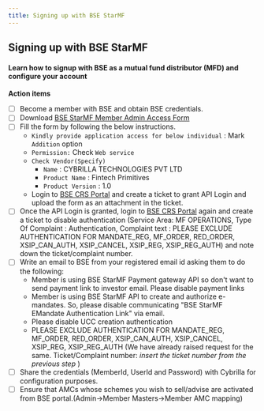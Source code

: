 ```yaml
---
title: Signing up with BSE StarMF
---
```

## Signing up with BSE StarMF
#### Learn how to signup with BSE as a mutual fund distributor (MFD) and configure your account

**Action items**
- [ ] Become a member with BSE and obtain BSE credentials.
- [ ] Download [BSE StarMF Member Admin Access Form](/going-live/BSE_StARMF_Member_Admin_Access_Forms.pdf ':ignore')
- [ ] Fill the form by following the below instructions.
   - `Kindly provide application access for below individual` : Mark `Addition` option
   - `Permission:` Check `Web service`
   - `Check Vendor(Specify)`
      - `Name` : CYBRILLA TECHNOLOGIES PVT LTD
      - `Product Name` : Fintech Primitives
      - `Product Version` : 1.0
   - Login to [BSE CRS Portal](https://bsecrs.bseindia.com/) and create a ticket to grant API Login and upload the form as an attachment in the ticket.
- [ ] Once the API Login is granted, login to [BSE CRS Portal](https://bsecrs.bseindia.com/) again and create a ticket to disable authentication (Service Area: MF OPERATIONS, Type Of Complaint : Authentication, Complaint text : PLEASE EXCLUDE AUTHENTICATION FOR MANDATE_REG, MF_ORDER, RED_ORDER, XSIP_CAN_AUTH, XSIP_CANCEL, XSIP_REG, XSIP_REG_AUTH) and note down the ticket/complaint number.
- [ ] Write an email to BSE from your registered email id asking them to do the following:
  - Member is using BSE StarMF Payment gateway API so don't want to send payment link to investor email. Please disable payment links
  - Member is using BSE StarMF API to create and authorize e-mandates. So, please disable communicating "BSE StarMF EMandate Authentication Link" via email.
  - Please disable UCC creation authentication
  - PLEASE EXCLUDE AUTHENTICATION FOR MANDATE_REG, MF_ORDER, RED_ORDER, XSIP_CAN_AUTH, XSIP_CANCEL, XSIP_REG, XSIP_REG_AUTH (We have already raised request for the same. Ticket/Complaint number: *insert the ticket number from the previous step* )
- [ ] Share the credentials (MemberId, UserId and Password) with Cybrilla for configuration purposes.
- [ ] Ensure that AMCs whose schemes you wish to sell/advise are activated from BSE portal.(Admin->Member Masters->Member AMC mapping)
